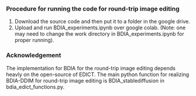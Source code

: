 
### Procedure for running the code for round-trip image editing
1. Download the source code and then put it to a folder in the google drive. 
2. Upload and run BDIA_experiments.ipynb over google colab. (Note: one may need to change the work directory in BDIA_experiments.ipynb for proper running).  
   


### Acknowledgement
The implementation for BDIA for the round-trip image editing depends heavly on the open-source of EDICT. The main python function for realizing BDIA-DDIM for round-trip image editing is BDIA_stablediffusion in bdia_edict_functions.py.   


